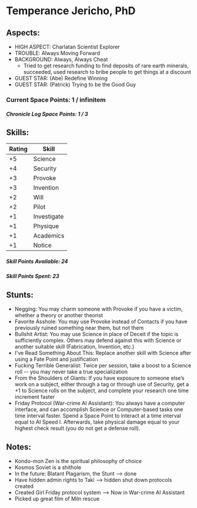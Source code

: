 # Temperance Jericho, PhD

## Aspects:
* HIGH ASPECT: Charlatan Scientist Explorer
* TROUBLE: Always Moving Forward
* BACKGROUND: Always, Always Cheat
    - Tried to get research funding to find deposits of rare earth minerals, succeeded, used research to bribe people to get things at a discount
* GUEST STAR: (Abe) Redefine Winning
* GUEST STAR: (Patrick) Trying to be the Good Guy

### Current Space Points: 1 / infinitem
##### Chronicle Log Space Points: 1 / 3


## Skills:

Rating | Skill
------ | --------
+5 | Science
+4 | Security
+3 | Provoke
+3 | Invention
+2 | Will
+2 | Pilot
+1 | Investigate
+1 | Physique
+1 | Academics
+1 | Notice

##### Skill Points Available: 24
##### Skill Points Spent: 23


## Stunts:
* Negging: You may charm someone with Provoke if you have a victim, whether a theory or another theorist
* Favorite Asshole: You may use Provoke instead of Contacts if you have previously ruined something near them, but not them
* Bullshit Artist: You may use Science in place of Deceit if the topic is sufficiently complex.  Others may defend against this with Science or another suitable skill (Fabrication, Invention, etc.)
* I've Read Something About This: Replace another skill with Science after using a Fate Point and justification
* Fucking Terrible Generalist: Twice per session, take a boost to a Science roll -- you may never take a true specialization
* From the Shoulders of Giants: If you have exposure to someone else’s work on a subject, either through a tag or through use of Security, get a +1 to Science rolls on the subject, and complete your research one time increment faster
* Friday Protocol (War-crime AI Assistant): You always have a computer interface, and can accomplish Science or Computer-based tasks one time interval faster.  Spend a Space Point to interact at a time interval equal to AI Speed I.  Afterwards, take physical damage equal to your highest check result (you do not get a defense roll).


## Notes:

* Kondo-mon Zen is the spiritual philosophy of choice
* Kosmos Soviet is a shithole
* In the future: Blatant Plagarism, the Stunt  --> done
* Have hidden admin rights to Taki  --> hidden shut down protocols created
* Created Girl Friday protocol system --> Now in War-crime AI Assistant
* Picked up great film of Miln rescue
